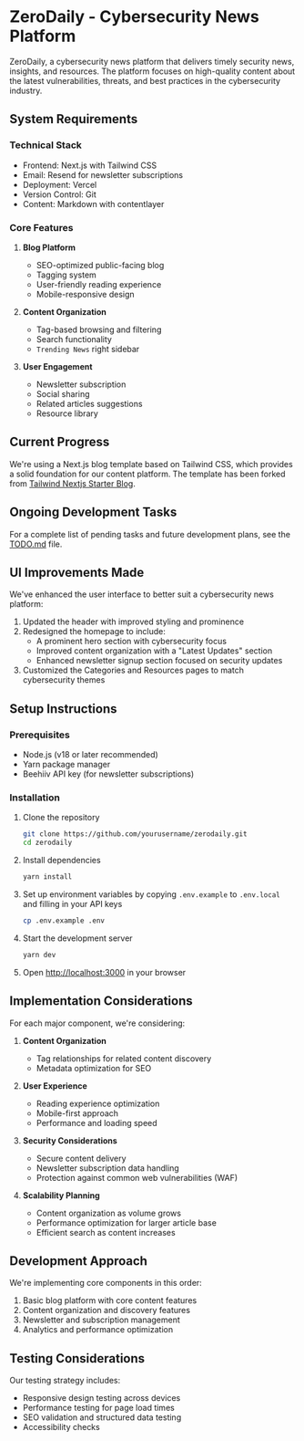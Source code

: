 # ZeroDaily - Cybersecurity News Platform

ZeroDaily, a cybersecurity news platform that delivers timely security news, insights, and resources. The platform focuses on high-quality content about the latest vulnerabilities, threats, and best practices in the cybersecurity industry.

## System Requirements

### Technical Stack

- Frontend: Next.js with Tailwind CSS
- Email: Resend for newsletter subscriptions
- Deployment: Vercel
- Version Control: Git
- Content: Markdown with contentlayer

### Core Features

1. **Blog Platform**
   - SEO-optimized public-facing blog
   - Tagging system
   - User-friendly reading experience
   - Mobile-responsive design

2. **Content Organization**
   - Tag-based browsing and filtering
   - Search functionality
   - `Trending News` right sidebar


3. **User Engagement**
   - Newsletter subscription
   - Social sharing
   - Related articles suggestions
   - Resource library

## Current Progress

We're using a Next.js blog template based on Tailwind CSS, which provides a solid foundation for our content platform. The template has been forked from [Tailwind Nextjs Starter Blog](https://github.com/timlrx/tailwind-nextjs-starter-blog).

## Ongoing Development Tasks

For a complete list of pending tasks and future development plans, see the [TODO.md](TODO.md) file.

## UI Improvements Made

We've enhanced the user interface to better suit a cybersecurity news platform:

1. Updated the header with improved styling and prominence
2. Redesigned the homepage to include:
   - A prominent hero section with cybersecurity focus
   - Improved content organization with a "Latest Updates" section
   - Enhanced newsletter signup section focused on security updates
3. Customized the Categories and Resources pages to match cybersecurity themes

## Setup Instructions

### Prerequisites

- Node.js (v18 or later recommended)
- Yarn package manager
- Beehiiv API key (for newsletter subscriptions)

### Installation

1. Clone the repository

   ```bash
   git clone https://github.com/yourusername/zerodaily.git
   cd zerodaily
   ```

2. Install dependencies

   ```bash
   yarn install
   ```

3. Set up environment variables by copying `.env.example` to `.env.local` and filling in your API keys

   ```bash
   cp .env.example .env
   ```

4. Start the development server

   ```bash
   yarn dev
   ```

5. Open [http://localhost:3000](http://localhost:3000) in your browser

## Implementation Considerations

For each major component, we're considering:

1. **Content Organization**
   - Tag relationships for related content discovery
   - Metadata optimization for SEO

2. **User Experience**
   - Reading experience optimization
   - Mobile-first approach
   - Performance and loading speed

3. **Security Considerations**
   - Secure content delivery
   - Newsletter subscription data handling
   - Protection against common web vulnerabilities (WAF)

4. **Scalability Planning**
   - Content organization as volume grows
   - Performance optimization for larger article base
   - Efficient search as content increases

## Development Approach

We're implementing core components in this order:

1. Basic blog platform with core content features
2. Content organization and discovery features
3. Newsletter and subscription management
4. Analytics and performance optimization

## Testing Considerations

Our testing strategy includes:

- Responsive design testing across devices
- Performance testing for page load times
- SEO validation and structured data testing
- Accessibility checks
